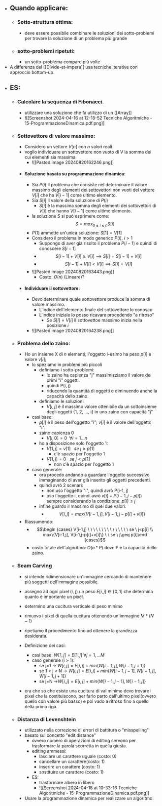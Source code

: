 - ## Quando applicare:
	- ### Sotto-struttura ottima:
		- deve essere possibile combinare le soluzioni dei sotto-problemi per trovare la soluzione di un problema più grande
	- ### sotto-problemi ripetuti:
		- un sotto-problema compare più volte
- A differenza del [[Divide-et-impera]] usa tecniche iterative con approccio bottom-up.
- ## ES:
	- ### Calcolare la sequenza di Fibonacci.
		- utilizzare una soluzione che fa utilizzo di un [[Array]] 
		- ![[Screenshot 2024-04-16 at 12-18-52 Tecniche Algoritmiche - 15-ProgrammazioneDinamica.pdf.png]]
	- ### Sottovettore di valore massimo:
		- Considero un vettore $V[n]$ con $n$ valori reali 
		- voglio individuare un sottovettore non vuoto di V la somma dei cui elementi sia massima.
			- ![[Pasted image 20240820162246.png]]
		- #### Soluzione basata su programmazione dinamica:
			- Sia $P(i)$ il problema che consiste nel determinare il valore massimo degli elementi dei sottovettori non vuoti del vettore $V[i]$ che ha $V[i-1]$ come ultimo elemento.
			- Sia $S[i]$ il valore della soluzione di $P(i)$ 
				- $S[i]$ è la massima somma degli elementi dei sottovettori di $V[i]$ che hanno $V[i-1]$ come ultimo elemento.
			- la soluzione $S$ si può esprimere come:$$S=max_{0\leq i\leq n}S[i]$$
			- $P(1)$ ammette un'unica soluzione: $S[1]=V[1]$
			- Considero il problema in modo generico $P(i), \ i>1$
				- Suppongo di aver già risolto il problema $P(i-1)$ e quindi di conoscere $S[i-1]$ 
				- $$S[i-1]+V[i]\geq V[i]\implies S[i]=S[i-1]+V[i]$$
				-  $$S[i-1]+V[i]< V[i]\implies S[i]=V[i]$$
			- ![[Pasted image 20240820163443.png]]
				- Costo: $O(n)$ (Lineare)?
		- #### Individuare il sottovettore:
			- Devo determinare quale sottovettore produce la somma di valore massimo.
				- L'indice dell'elemento finale del sottovettore lo conosco
				- L'indice iniziale lo posso ricavare procedendo "a ritroso"
					- Se $S[i]=V[i]$ il sottovettoe massimo inizia nella posizione $i$
			- ![[Pasted image 20240820164238.png]]
	- ### Problema dello zaino:
		- Ho un insieme X di $n$ elementi; l'oggetto i-esimo ha peso $p[i]$ e valore $v[i]$;  
			- lo speziamo in problemi più piccoli
				- definiamo i sotto-problemi:
					- lo zaino ha capienza "j" massimizziamo il valore dei primi "i" oggetti.
					- quindi P(i, j)
					- riducendo la quantità di oggetti e diminuendo anche la capacità dello zaino.
				- definiamo le soluzioni
					- $V[i, j]$ è il massimo valore ottenibile da un sottoinsieme degli oggetti {1, 2, ..., i} in uno zaino con capacità "j" 
			- casi base:
				- $p[i]$ è il peso dell'oggetto "i"; $v[i]$ è il valore dell'oggetto "i".
				- zaino capienza 0
					- $V[i, 0]=0\ \ \forall i=1...n$ 
				- ho a disposizione solo l'oggetto 1:
					- $V[1, j]=v[1] \ \ \  se \ j\geq p[1]$ 
						- c'è spazio per l'oggetto 1
					- $V[1, j]= 0 \ \ \  se \ j< p[1]$ 
						- non c'è spazio per l'oggetto 1
			- caso generale:
				- ora procedo andando a guardare l'oggetto successivo immaginando di aver già inserito gli oggetti precedenti.
				- quindi avrò 2 scenari:
					- non uso l'oggetto "i", quindi avrò P(i-1, j)
					- uso l'oggetto i, quindi avrò $v[i]+P(i-1, j-p[i])$ sempre considerando la condizione: $p[i]\leq j$ 
				- infine guardo il massimo di quei due valori:
					- $$V[i,j]=max\{V[i-1,j], V[i-1,j-p[i]+v[i]\}$$
		- Riassumendo:
			- $$\begin {cases}  V[i-1,j] \ \ \ \ \ \ \ \ \ \ \ \ \ \ \  se \  j<p[i] \\ max\{V[i-1,j], V[i-1,j-p[i]+v[i]\} \ \ se \ j\geq p[i]\end {cases}$$
			- costo totale dell'algoritmo: $O(n*P)$ dove P è la capacità dello zaino.
	- ### Seam Carving
		- si intende ridimensionare un'immagine cercando di mantenere più soggetti dell'immagine possibile.
		- assegno ad ogni pixel (i, j) un peso $E[i, j] \in [0,1]$ che determina quanto è importante un pixel.
		- determino una cucitura verticale di peso minimo 
		- rimuovo i pixel di quella cucitura ottenendo un'immagine $M*(N-1)$
		- ripetiamo il procedimento fino ad ottenere la grandezza desiderata.
		- Definizione dei casi:
			- casi base: $W[1, j]=E[1,j]\ \forall j=1,...M$
			- caso generale (i > 1):
				- se j=1 -> $W[i,j]=E[i,j] +min\{ W[i-1,j], W[i-1,j+1]\}$
				- se 1 < j < N -> $W[i,j]=E[i,j] +min\{W[i-1,j-1], W[i-1,j], W[i-1,j+1]\}$
				- se j=N ->$W[i,j]=E[i,j] +min\{W[i-1,j-1], W[i-1,j]\}$
				  
		- ora che so che esiste una cucitura di val minimo devo trovare i pixel che la costituiscono, per farlo parto dall'ultimo pixel(ovvero quello con valore più basso) e poi vado a ritroso fino a quello della prima riga.
	- ### Distanza di Levenshtein
		- utilizzato nella correzione di errori di battitura o "misspelling"
		- basato sul concetto "edit distance"
			- ovvero numero di operazioni di editing servono per trasformare la parola scorretta in quella giusta.
			- editing ammessi:
				- lasciare un carattere uguale (costo: 0)
				- cancellare un carattere(costo: 1)
				- inserire un carattere (costo: 1)
				- sostituire un carattere (costo: 1)
			- ES:
				- trasformare albero in libero
				- ![[Screenshot 2024-04-18 at 10-33-16 Tecniche Algoritmiche - 15-ProgrammazioneDinamica.pdf.png]]
		- Usare la programmazione dinamica per realizzare un algoritmo: 